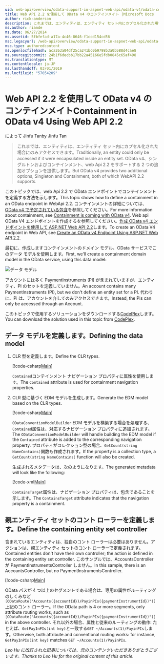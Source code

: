 ```yaml
---
uid: web-api/overview/odata-support-in-aspnet-web-api/odata-v4/odata-containment-in-web-api-22
title: Web API 2.2 を使用して OData v4 のコンテインメイト |Microsoft Docs
author: rick-anderson
description: これまでは、エンティティは、エンティティ セット内にカプセル化された場合にのみアクセスできます。 OData v4 でシングルトンおよび Con 2 つの追加オプションを提供しています.
ms.author: riande
ms.date: 06/27/2014
ms.assetid: 5fbfefad-a17a-4c46-8646-f1ccd154cd56
msc.legacyurl: /web-api/overview/odata-support-in-aspnet-web-api/odata-v4/odata-containment-in-web-api-22
msc.type: authoredcontent
ms.openlocfilehash: aca263a04df25ca241bc0b9798b3a0b588d4cae8
ms.sourcegitcommit: 24b1f6decbb17bb22a45166e5fdb0845c65af498
ms.translationtype: MT
ms.contentlocale: ja-JP
ms.lasthandoff: 03/01/2019
ms.locfileid: "57054209"
---
```

<a name="containment-in-odata-v4-using-web-api-22"></a><span data-ttu-id="93ffd-104">Web API 2.2 を使用して OData v4 のコンテインメイト</span><span class="sxs-lookup"><span data-stu-id="93ffd-104">Containment in OData v4 Using Web API 2.2</span></span>
====================
<span data-ttu-id="93ffd-105">によって Jinfu Tan</span><span class="sxs-lookup"><span data-stu-id="93ffd-105">by Jinfu Tan</span></span>

> <span data-ttu-id="93ffd-106">これまでは、エンティティは、エンティティ セット内にカプセル化された場合にのみアクセスできます。</span><span class="sxs-lookup"><span data-stu-id="93ffd-106">Traditionally, an entity could only be accessed if it were encapsulated inside an entity set.</span></span> <span data-ttu-id="93ffd-107">OData v4、シングルトンおよびコンテインメント、web Api 2.2 をサポートする 2 つの追加オプションを提供します。</span><span class="sxs-lookup"><span data-stu-id="93ffd-107">But OData v4 provides two additional options, Singleton and Containment, both of which WebAPI 2.2 supports.</span></span>


<span data-ttu-id="93ffd-108">このトピックでは、web Api 2.2 で OData エンドポイントでコンテインメントを定義する方法を示します。</span><span class="sxs-lookup"><span data-stu-id="93ffd-108">This topic shows how to define a containment in an OData endpoint in WebApi 2.2.</span></span> <span data-ttu-id="93ffd-109">コンテインメントの詳細については、[OData v4 で予定されている包含](https://blogs.msdn.com/b/odatateam/archive/2014/03/13/containment-is-coming-with-odata-v4.aspx)を参照してください。</span><span class="sxs-lookup"><span data-stu-id="93ffd-109">For more information about containment, see [Containment is coming with OData v4](https://blogs.msdn.com/b/odatateam/archive/2014/03/13/containment-is-coming-with-odata-v4.aspx).</span></span> <span data-ttu-id="93ffd-110">Web api OData V4 エンドポイントを作成するを参照してください。[作成 OData v4 エンドポイントを使用して ASP.NET Web API 2.2](create-an-odata-v4-endpoint.md)します。</span><span class="sxs-lookup"><span data-stu-id="93ffd-110">To create an OData V4 endpoint in Web API, see [Create an OData v4 Endpoint Using ASP.NET Web API 2.2](create-an-odata-v4-endpoint.md).</span></span>

<span data-ttu-id="93ffd-111">最初に、作成しますコンテインメントのドメイン モデル、OData サービスでこのデータ モデルを使用します。</span><span class="sxs-lookup"><span data-stu-id="93ffd-111">First, we'll create a containment domain model in the OData service, using this data model:</span></span>

![データ モデル](odata-containment-in-web-api-22/_static/image1.png)

<span data-ttu-id="93ffd-113">アカウントには多く PaymentInstruments (PI) が含まれていますが、エンティティ、PI のセットを定義していません。</span><span class="sxs-lookup"><span data-stu-id="93ffd-113">An account contains many PaymentInstruments (PI), but we don't define an entity set for a PI.</span></span> <span data-ttu-id="93ffd-114">代わりに、Pi は、アカウントを介してのみアクセスできます。</span><span class="sxs-lookup"><span data-stu-id="93ffd-114">Instead, the PIs can only be accessed through an Account.</span></span>

<span data-ttu-id="93ffd-115">このトピックで使用するソリューションをダウンロードする[CodePlex](https://aspnet.codeplex.com/SourceControl/latest#Samples/WebApi/OData/v4/ODataContainmentSample/)します。</span><span class="sxs-lookup"><span data-stu-id="93ffd-115">You can download the solution used in this topic from [CodePlex](https://aspnet.codeplex.com/SourceControl/latest#Samples/WebApi/OData/v4/ODataContainmentSample/).</span></span>

## <a name="defining-the-data-model"></a><span data-ttu-id="93ffd-116">データ モデルを定義します。</span><span class="sxs-lookup"><span data-stu-id="93ffd-116">Defining the data model</span></span>

1. <span data-ttu-id="93ffd-117">CLR 型を定義します。</span><span class="sxs-lookup"><span data-stu-id="93ffd-117">Define the CLR types.</span></span>

    [!code-csharp[Main](odata-containment-in-web-api-22/samples/sample1.cs)]

    <span data-ttu-id="93ffd-118">`Contained`コンテインメント ナビゲーション プロパティに属性を使用します。</span><span class="sxs-lookup"><span data-stu-id="93ffd-118">The `Contained` attribute is used for containment navigation properties.</span></span>
2. <span data-ttu-id="93ffd-119">CLR 型に基づく EDM モデルを生成します。</span><span class="sxs-lookup"><span data-stu-id="93ffd-119">Generate the EDM model based on the CLR types.</span></span>

    [!code-csharp[Main](odata-containment-in-web-api-22/samples/sample2.cs)]

    <span data-ttu-id="93ffd-120">`ODataConventionModelBuilder` EDM モデルを構築する場合を処理する、`Contained`属性は、対応するナビゲーション プロパティに追加されます。</span><span class="sxs-lookup"><span data-stu-id="93ffd-120">The `ODataConventionModelBuilder` will handle building the EDM model if the `Contained` attribute is added to the corresponding navigation property.</span></span> <span data-ttu-id="93ffd-121">プロパティがコレクション型の場合、`GetCount(string NameContains)`関数も作成されます。</span><span class="sxs-lookup"><span data-stu-id="93ffd-121">If the property is a collection type, a `GetCount(string NameContains)` function will also be created.</span></span>

    <span data-ttu-id="93ffd-122">生成されるメタデータは、次のようになります。</span><span class="sxs-lookup"><span data-stu-id="93ffd-122">The generated metadata will look like the following:</span></span>

    [!code-xml[Main](odata-containment-in-web-api-22/samples/sample3.xml?highlight=10)]

    <span data-ttu-id="93ffd-123">`ContainsTarget`属性は、ナビゲーション プロパティは、包含であることを示します。</span><span class="sxs-lookup"><span data-stu-id="93ffd-123">The `ContainsTarget` attribute indicates that the navigation property is a containment.</span></span>

## <a name="define-the-containing-entity-set-controller"></a><span data-ttu-id="93ffd-124">親エンティティ セットのコント ローラーを定義します。</span><span class="sxs-lookup"><span data-stu-id="93ffd-124">Define the containing entity set controller</span></span>

<span data-ttu-id="93ffd-125">含まれているエンティティは、独自のコント ローラーは必要はありません。アクションは、親エンティティ セットのコント ローラーで定義されます。</span><span class="sxs-lookup"><span data-stu-id="93ffd-125">Contained entities don't have their own controller; the action is defined in the containing entity set controller.</span></span> <span data-ttu-id="93ffd-126">このサンプルでは、AccountsController が PaymentInstrumentsController しません。</span><span class="sxs-lookup"><span data-stu-id="93ffd-126">In this sample, there is an AccountsController, but no PaymentInstrumentsController.</span></span>

[!code-csharp[Main](odata-containment-in-web-api-22/samples/sample4.cs)]

<span data-ttu-id="93ffd-127">OData パスが 4 つ以上のセグメントである場合は、専用の属性がルーティングのしくみなど`[ODataRoute("Accounts({accountId})/PayinPIs({paymentInstrumentId})")]`上記のコント ローラー。</span><span class="sxs-lookup"><span data-stu-id="93ffd-127">If the OData path is 4 or more segments, only attribute routing works, such as `[ODataRoute("Accounts({accountId})/PayinPIs({paymentInstrumentId})")]` in the above controller.</span></span> <span data-ttu-id="93ffd-128">それ以外の場合、属性と従来のルーティングの動作: たとえば、`GetPayInPIs(int key)`と一致する`GET ~/Accounts(1)/PayinPIs`します。</span><span class="sxs-lookup"><span data-stu-id="93ffd-128">Otherwise, both attribute and conventional routing works: for instance, `GetPayInPIs(int key)` matches `GET ~/Accounts(1)/PayinPIs`.</span></span>

<span data-ttu-id="93ffd-129">*Leo Hu に改訂された記事については、元のコンテンツいただきありがとうございます。*</span><span class="sxs-lookup"><span data-stu-id="93ffd-129">*Thanks to Leo Hu for the original content of this article.*</span></span>
